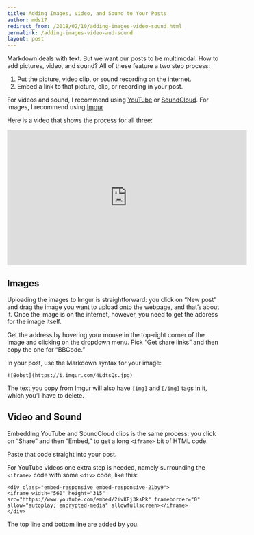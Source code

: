 ```yaml
---
title: Adding Images, Video, and Sound to Your Posts
author: mds17
redirect_from: /2018/02/10/adding-images-video-sound.html
permalink: /adding-images-video-and-sound
layout: post
---
```


Markdown deals with text. But we want our posts to be multimodal. How to add
pictures, video, and sound? All of these feature a two step process:

1. Put the picture, video clip, or sound recording on the internet.
1. Embed a link to that picture, clip, or recording in your post.

For videos and sound, I recommend using [YouTube](http://youtube.com) or
[SoundCloud](http://soundcloud.com). For images, I recommend using
[Imgur](http://imgur.com)

Here is a video that shows the process for all three:

<div class="embed-responsive embed-responsive-21by9">
<iframe width="560" height="315" src="https://www.youtube.com/embed/2ivKEj3ksPk" frameborder="0" allow="autoplay; encrypted-media" allowfullscreen></iframe>
</div>

## Images

Uploading the images to Imgur is straightforward: you click on “New post” and
drag the image you want to upload onto the webpage, and that’s about it. Once
the image is on the internet, however, you need to get the address for the
image itself.

Get the address by hovering your mouse in the top-right corner of the image
and clicking on the dropdown menu. Pick “Get share links” and then copy the
one for “BBCode.”

In your post, use the Markdown syntax for your image:

`![Bobst](https://i.imgur.com/4LdtsQs.jpg)`

The text you copy from Imgur will also have `[img]` and `[/img]` tags in it,
which you’ll have to delete.

## Video and Sound

Embedding YouTube and SoundCloud clips is the same process: you click on
“Share” and then “Embed,” to get a long `<iframe>` bit of HTML code.

Paste that code straight into your post.

For YouTube videos one extra step is needed, namely surrounding the `<iframe>`
code with some `<div>` code, like this:

```
<div class="embed-responsive embed-responsive-21by9">
<iframe width="560" height="315" src="https://www.youtube.com/embed/2ivKEj3ksPk" frameborder="0" allow="autoplay; encrypted-media" allowfullscreen></iframe>
</div>
```

The top line and bottom line are added by you.

